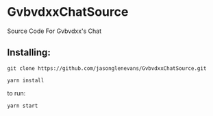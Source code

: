 # GvbvdxxChatSource
Source Code For Gvbvdxx's Chat

## Installing:
`git clone https://github.com/jasonglenevans/GvbvdxxChatSource.git`

`yarn install`

to run:

`yarn start`

